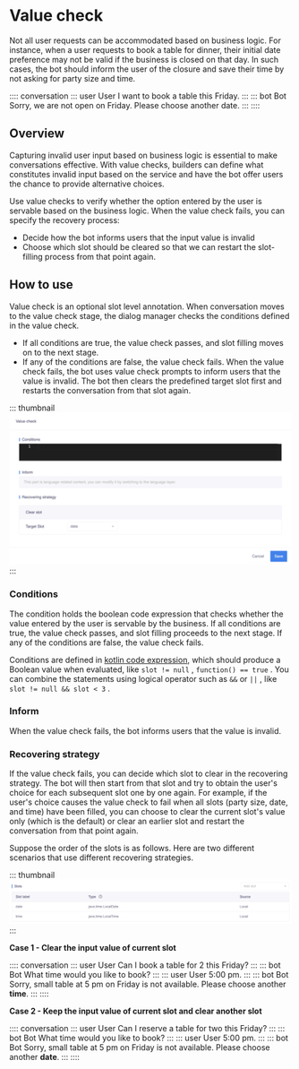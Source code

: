 # Value check

Not all user requests can be accommodated based on business logic. For instance, when a user requests to book a table for dinner, their initial date preference may not be valid if the business is closed on that day. In such cases, the bot should inform the user of the closure and save their time by not asking for party size and time.

:::: conversation
::: user User
I want to book a table this Friday.
:::
::: bot Bot
Sorry, we are not open on Friday. Please choose another date.
:::
::::

## Overview
Capturing invalid user input based on business logic is essential to make conversations effective. With value checks, builders can define what constitutes invalid input based on the service and have the bot offer users the chance to provide alternative choices.

Use value checks to verify whether the option entered by the user is servable based on the business logic. When the value check fails, you can specify the recovery process:
- Decide how the bot informs users that the input value is invalid 
- Choose which slot should be cleared so that we can restart the slot-filling process from that point again.

## How to use
Value check is an optional slot level annotation. When conversation moves to the value check stage, the dialog manager checks the conditions defined in the value check.
- If all conditions are true, the value check passes, and slot filling moves on to the next stage.
- If any of the conditions are false, the value check fails. When the value check fails, the bot uses value check prompts to inform users that the value is invalid. The bot then clears the predefined target slot first and restarts the conversation from that slot again.

::: thumbnail
![value check](/images/annotation/valuecheck/value-check.png)
::: 

### Conditions
The condition holds the boolean code expression that checks whether the value entered by the user is servable by the business. If all conditions are true, the value check passes, and slot filling proceeds to the next stage. If any of the conditions are false, the value check fails.

Conditions are defined in [kotlin code expression](./kotlinexpression.html), which should produce a Boolean value when evaluated, like `slot != null` , `function() == true` . You can combine the statements using logical operator such as `&&` or `||` , like `slot != null && slot < 3` .

### Inform
When the value check fails, the bot informs users that the value is invalid.

### Recovering strategy
If the value check fails, you can decide which slot to clear in the recovering strategy. The bot will then start from that slot and try to obtain the user's choice for each subsequent slot one by one again. For example, if the user's choice causes the value check to fail when all slots (party size, date, and time) have been filled, you can choose to clear the current slot's value only (which is the default) or clear an earlier slot and restart the conversation from that point again.

Suppose the order of the slots is as follows. Here are two different scenarios that use different recovering strategies.

::: thumbnail
![order of slots](/images/annotation/valuecheck/slots-order.png)
:::

**Case 1 - Clear the input value of current slot** <Badge text="Default" vertical="middle"/>

:::: conversation
::: user User
Can I book a table for 2 this Friday?
:::
::: bot Bot
What time would you like to book?
:::
::: user User
5:00 pm.
:::
::: bot Bot
Sorry, small table at 5 pm on Friday is not available. Please choose another **time**.
:::
::::

**Case 2 - Keep the input value of current slot and clear another slot**

:::: conversation
::: user User
Can I reserve a table for two this Friday?
:::
::: bot Bot
What time would you like to book?
:::
::: user User
5:00 pm.
:::
::: bot Bot
Sorry, small table at 5 pm on Friday is not available. Please choose another **date**.
:::
::::
